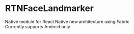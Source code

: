 # RTNFaceLandmarker
Native module for React Native new architecture using Fabric\
Currently supports Android only

